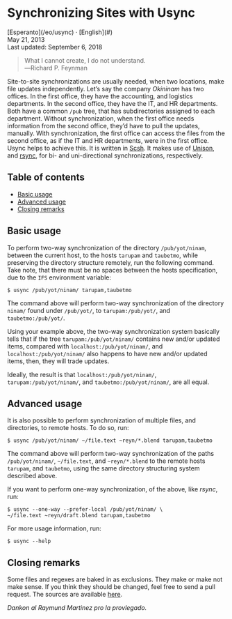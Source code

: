 Synchronizing Sites with Usync
==============================

<div class="center">[Esperanto](/eo/usync) · [English](#)</div>
<div class="center">May 21, 2013</div>
<div class="center">Last updated: September 6, 2018</div>

>What I cannot create, I do not understand.<br>
>―Richard P. Feynman

Site-to-site synchronizations are usually needed, when two locations, make file updates
independently. Let’s say the company _Okininam_ has two offices. In the first office, they have the
accounting, and logistics departments. In the second office, they have the IT, and HR
departments. Both have a common `/pub` tree, that has subdirectories assigned to each
department. Without synchronization, when the first office needs information from the second office,
they’d have to pull the updates, manually. With synchronization, the first office can access the
files from the second office, as if the IT and HR departments, were in the first office. Usync helps
to achieve this. It is written in [Scsh](https://www.scsh.net). It makes use of
[Unison](http://www.cis.upenn.edu/~bcpierce/unison/), and [rsync](http://rsync.samba.org/), for bi-
and uni-directional synchronizations, respectively.


Table of contents
-----------------

- [Basic usage](#basicusage)
- [Advanced usage](#advancedusage)
- [Closing remarks](#closing)


<a name="basicusage"></a> Basic usage
-------------------------------------

To perform two-way synchronization of the directory `/pub/yot/ninam`, between the current host, to
the hosts `tarupam` and `taubetmo`, while preserving the directory structure remotely, run the
following command. Take note, that there must be no spaces between the hosts specification, due to
the `IFS` environment variable:

    $ usync /pub/yot/ninam/ tarupam,taubetmo

The command above will perform two-way synchronization of the directory `ninam/` found under
`/pub/yot/`, to `tarupam:/pub/yot/`, and `taubetmo:/pub/yot/`.

Using your example above, the two-way synchronization system basically tells that if the tree
`tarupam:/pub/yot/ninam/` contains new and/or updated items, compared with
`localhost:/pub/yot/ninam/`, and `localhost:/pub/yot/ninam/` also happens to have new and/or updated
items, then, they will trade updates.

Ideally, the result is that `localhost:/pub/yot/ninam/`, `tarupam:/pub/yot/ninam/`, and
`taubetmo:/pub/yot/ninam/`, are all equal.


<a name="advancedusage"></a> Advanced usage
-------------------------------------------

It is also possible to perform synchronization of multiple files, and directories, to remote
hosts. To do so, run:

    $ usync /pub/yot/ninam/ ~/file.text ~reyn/*.blend tarupam,taubetmo

The command above will perform two-way synchronization of the paths `/pub/yot/ninam/`,
`~/file.text`, and `~reyn/*.blend` to the remote hosts `tarupam`, and `taubetmo`, using the same
directory structuring system described above.

If you want to perform one-way synchronization, of the above, like _rsync_, run:

    $ usync --one-way --prefer-local /pub/yot/ninam/ \
    ~/file.text ~reyn/draft.blend tarupam,taubetmo

For more usage information, run:

    $ usync --help


<a name="closing"></a> Closing remarks
--------------------------------------

Some files and regexes are baked in as exclusions. They make or make not make sense. If you think
they should be changed, feel free to send a pull request. The sources are
available [here](https://github.com/ebzzry/usync).

_Dankon al Raymund Martinez pro la provlegado._
